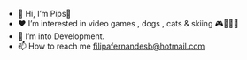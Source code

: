 - 👋 Hi, I’m Pips🦚
- ❤️ I’m interested in video games , dogs , cats & skiing  🎮🐶🐱🎿
- 🌱 I’m into Development.
- 📫 How to reach me filipafernandesb@hotmail.com

<!---
pipsies/pipsies is a ✨ special ✨ repository because its `README.md` (this file) appears on your GitHub profile.
You can click the Preview link to take a look at your changes.
--->
